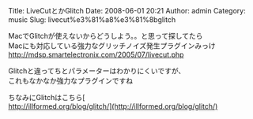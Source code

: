 Title: LiveCutとかGlitch
Date: 2008-06-01 20:21
Author: admin
Category: music
Slug: livecut%e3%81%a8%e3%81%8bglitch

MacでGlitchが使えないからどうしよう。。と思って探してたら  
Macにも対応している強力なグリッチノイズ発生プラグインみっけ  
<http://mdsp.smartelectronix.com/2005/07/livecut.php>

Glitchと違ってちとパラメーターはわかりにくいですが、  
これもなかなか強力なプラグインですね

ちなみにGlitchはこちら[  
http://illformed.org/blog/glitch/](http://illformed.org/blog/glitch/)
